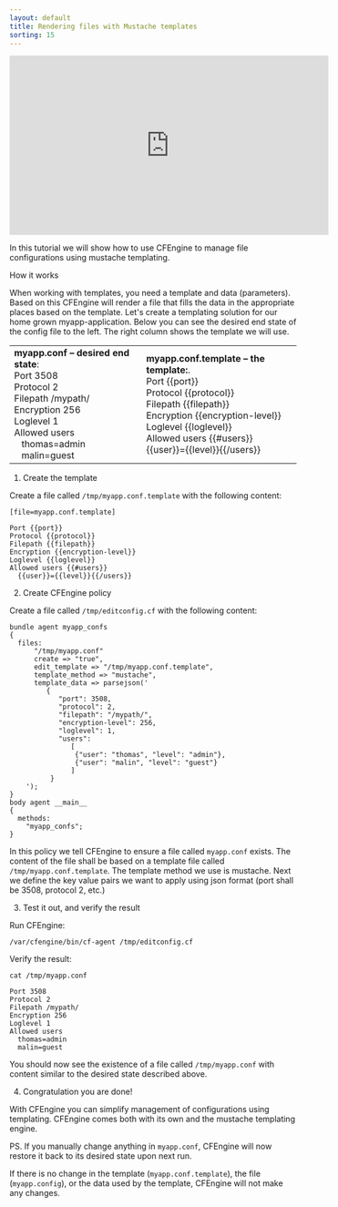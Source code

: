 ```yaml
---
layout: default
title: Rendering files with Mustache templates
sorting: 15
---
```


<iframe width="560" height="315" src="https://www.youtube.com/embed/BUajq2b081E" frameborder="0" allow="accelerometer; autoplay; clipboard-write; encrypted-media; gyroscope; picture-in-picture" allowfullscreen></iframe>

In this tutorial we will show how to use CFEngine to manage file configurations using mustache templating.

How it works

When working with templates, you need a template and data (parameters). Based on this CFEngine will render a file that fills the data in the appropriate places based on the template. Let's create a templating solution for our home grown myapp-application. Below you can see the desired end state of the config file to the left. The right column shows the template we will use.

<table>
<tr>
<td>
<strong>myapp.conf &#8211; desired end state</strong>:<br />
Port 3508<br />
Protocol 2<br />
Filepath /mypath/<br />
Encryption 256<br />
Loglevel 1<br />
Allowed users <br />
 &nbsp;&nbsp;&nbsp;thomas=admin<br />
 &nbsp;&nbsp;&nbsp;malin=guest
</td>
<td><strong>myapp.conf.template &#8211; the template:</strong>.<br />
Port {{port}}<br />
Protocol {{protocol}}<br />
Filepath {{filepath}}<br />
Encryption {{encryption-level}}<br />
Loglevel {{loglevel}}<br />
Allowed users {{#users}}<br />
 {{user}}={{level}}{{/users}}
</td>
</tr>
</table>

1. Create the template

Create a file called `/tmp/myapp.conf.template` with the following content:

```
[file=myapp.conf.template]

Port {{port}}
Protocol {{protocol}}
Filepath {{filepath}}
Encryption {{encryption-level}}
Loglevel {{loglevel}}
Allowed users {{#users}}
  {{user}}={{level}}{{/users}}
```

2. Create CFEngine policy

Create a file called `/tmp/editconfig.cf` with the following content:

```cf3 {file="editconfig.cf"}
bundle agent myapp_confs
{
  files:
      "/tmp/myapp.conf"
      create => "true",
      edit_template => "/tmp/myapp.conf.template",
      template_method => "mustache",
      template_data => parsejson('
         {
            "port": 3508,
            "protocol": 2,
            "filepath": "/mypath/",
            "encryption-level": 256,
            "loglevel": 1,
            "users":
               [
                {"user": "thomas", "level": "admin"},
                {"user": "malin", "level": "guest"}
               ]
          }
    ');
}
body agent __main__
{
  methods:
    "myapp_confs";
}
```

In this policy we tell CFEngine to ensure a file called `myapp.conf` exists. The content of the file shall be based on a template file called `/tmp/myapp.conf.template`. The template method we use is mustache. Next we define the key value pairs we want to apply using json format (port shall be 3508, protocol 2, etc.)

3. Test it out, and verify the result

Run CFEngine:

```command
/var/cfengine/bin/cf-agent /tmp/editconfig.cf
```

Verify the result:

```command
cat /tmp/myapp.conf
```

```output
Port 3508
Protocol 2
Filepath /mypath/
Encryption 256
Loglevel 1
Allowed users
  thomas=admin
  malin=guest
```

You should now see the existence of a file called `/tmp/myapp.conf` with content similar to the desired state described above.

4. Congratulation you are done!

With CFEngine you can simplify management of configurations using templating. CFEngine comes both with its own and the mustache templating engine.

PS. If you manually change anything in `myapp.conf`, CFEngine will now restore it back to its desired state upon next run.

If there is no change in the template (`myapp.conf.template`), the file (`myapp.config`), or the data used by the template, CFEngine will not make any changes.

